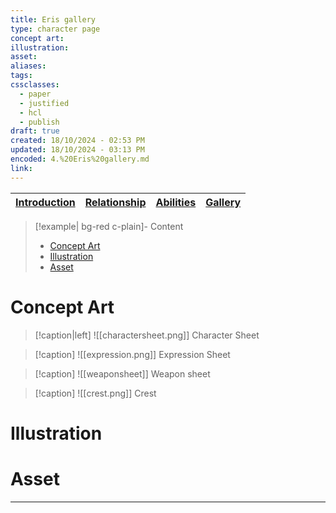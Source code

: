 ```yaml
---
title: Eris gallery
type: character page
concept art: 
illustration: 
asset: 
aliases: 
tags: 
cssclasses:
  - paper
  - justified
  - hcl
  - publish
draft: true
created: 18/10/2024 - 02:53 PM
updated: 18/10/2024 - 03:13 PM
encoded: 4.%20Eris%20gallery.md
link: 
---
```


| [Introduction](1.%20Eris%20Ail.md) | [Relationship](2.%20Eris%20relationship.md) | [Abilities](3.%20Eris%20ability.md) | [Gallery](4.%20Eris%20gallery.md) | 
| ---------------- | ------------------------------------------- | ------------- | ----------- |

> [!example| bg-red c-plain]- Content
> + [Concept Art](#Concept%20Art)
> + [Illustration](#Illustration)
> + [Asset](#Asset)

# Concept Art

> [!caption|left]
> ![[charactersheet.png]]
> Character Sheet

> [!caption]
> ![[expression.png]]
> Expression Sheet

> [!caption]
> ![[weaponsheet]]
> Weapon sheet

> [!caption]
> ![[crest.png]]
> Crest 

# Illustration

# Asset



---